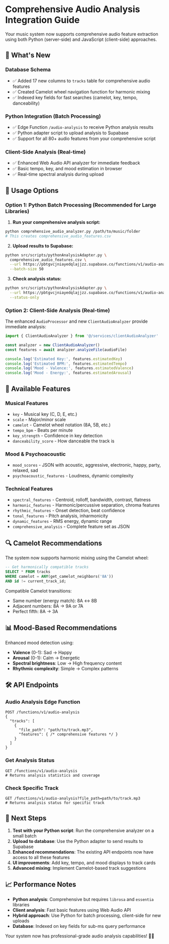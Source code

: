# Comprehensive Audio Analysis Integration Guide

Your music system now supports comprehensive audio feature extraction using both Python (server-side) and JavaScript (client-side) approaches.

## 🎯 What's New

### Database Schema
- ✅ Added 17 new columns to `tracks` table for comprehensive audio features
- ✅ Created Camelot wheel navigation function for harmonic mixing
- ✅ Indexed key fields for fast searches (camelot, key, tempo, danceability)

### Python Integration (Batch Processing)
- ✅ Edge Function `/audio-analysis` to receive Python analysis results
- ✅ Python adapter script to upload analysis to Supabase
- ✅ Support for all 80+ audio features from your comprehensive script

### Client-Side Analysis (Real-time)
- ✅ Enhanced Web Audio API analyzer for immediate feedback
- ✅ Basic tempo, key, and mood estimation in browser
- ✅ Real-time spectral analysis during upload

## 🚀 Usage Options

### Option 1: Python Batch Processing (Recommended for Large Libraries)

1. **Run your comprehensive analysis script:**
```bash
python comprehensive_audio_analyzer.py /path/to/music/folder
# This creates comprehensive_audio_features.csv
```

2. **Upload results to Supabase:**
```bash
python src/scripts/pythonAnalysisAdapter.py \
  comprehensive_audio_features.csv \
  --url https://pbtgvcjniayedqlajjzz.supabase.co/functions/v1/audio-analysis \
  --batch-size 50
```

3. **Check analysis status:**
```bash
python src/scripts/pythonAnalysisAdapter.py \
  --url https://pbtgvcjniayedqlajjzz.supabase.co/functions/v1/audio-analysis \
  --status-only
```

### Option 2: Client-Side Analysis (Real-time)

The enhanced `AudioProcessor` and new `ClientAudioAnalyzer` provide immediate analysis:

```typescript
import { ClientAudioAnalyzer } from '@/services/clientAudioAnalyzer'

const analyzer = new ClientAudioAnalyzer()
const features = await analyzer.analyzeFile(audioFile)

console.log('Estimated Key:', features.estimatedKey)
console.log('Estimated BPM:', features.estimatedTempo)
console.log('Mood - Valence:', features.estimatedValence)
console.log('Mood - Energy:', features.estimatedArousal)
```

## 🎵 Available Features

### Musical Features
- `key` - Musical key (C, D, E, etc.)
- `scale` - Major/minor scale
- `camelot` - Camelot wheel notation (8A, 5B, etc.)
- `tempo_bpm` - Beats per minute
- `key_strength` - Confidence in key detection
- `danceability_score` - How danceable the track is

### Mood & Psychoacoustic
- `mood_scores` - JSON with acoustic, aggressive, electronic, happy, party, relaxed, sad
- `psychoacoustic_features` - Loudness, dynamic complexity

### Technical Features
- `spectral_features` - Centroid, rolloff, bandwidth, contrast, flatness
- `harmonic_features` - Harmonic/percussive separation, chroma features
- `rhythmic_features` - Onset detection, beat confidence
- `tonal_features` - Pitch analysis, inharmonicity
- `dynamic_features` - RMS energy, dynamic range
- `comprehensive_analysis` - Complete feature set as JSON

## 🔍 Camelot Recommendations

The system now supports harmonic mixing using the Camelot wheel:

```sql
-- Get harmonically compatible tracks
SELECT * FROM tracks 
WHERE camelot = ANY(get_camelot_neighbors('8A'))
AND id != current_track_id;
```

Compatible Camelot transitions:
- Same number (energy match): 8A ↔ 8B
- Adjacent numbers: 8A → 9A or 7A
- Perfect fifth: 8A → 3A

## 📊 Mood-Based Recommendations

Enhanced mood detection using:
- **Valence** (0-1): Sad → Happy
- **Arousal** (0-1): Calm → Energetic
- **Spectral brightness**: Low → High frequency content
- **Rhythmic complexity**: Simple → Complex patterns

## 🛠 API Endpoints

### Audio Analysis Edge Function
```
POST /functions/v1/audio-analysis
{
  "tracks": [
    {
      "file_path": "path/to/track.mp3",
      "features": { /* comprehensive features */ }
    }
  ]
}
```

### Get Analysis Status
```
GET /functions/v1/audio-analysis
# Returns analysis statistics and coverage
```

### Check Specific Track
```
GET /functions/v1/audio-analysis?file_path=path/to/track.mp3
# Returns analysis status for specific track
```

## 🎯 Next Steps

1. **Test with your Python script**: Run the comprehensive analyzer on a small batch
2. **Upload to database**: Use the Python adapter to send results to Supabase
3. **Enhanced recommendations**: The existing API endpoints now have access to all these features
4. **UI improvements**: Add key, tempo, and mood displays to track cards
5. **Advanced mixing**: Implement Camelot-based track suggestions

## 📈 Performance Notes

- **Python analysis**: Comprehensive but requires `librosa` and `essentia` libraries
- **Client analysis**: Fast basic features using Web Audio API
- **Hybrid approach**: Use Python for batch processing, client-side for new uploads
- **Database**: Indexed on key fields for sub-ms query performance

Your system now has professional-grade audio analysis capabilities! 🎵✨